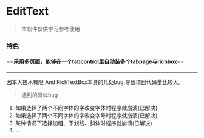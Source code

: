 # EditText
> 本软件仅供学习参考使用
### 特色
#### ==采用多页面，能够在一个tabcontrol里自动装多个tabpage与richbox==
---
因本人技术有限 And RichTextBox本身的几处bug,导致项目代码量比较大。
> 遇到的具体bug
1. 如果选择了两个不同字体的字改变字体时程序就崩溃(已解决)
2. 如果选择了两个不同字体的字改变字号时程序就崩溃(已解决)
3. 某种情况下选择加粗、下划线、斜体时程序就崩溃(已解决)
4. ...